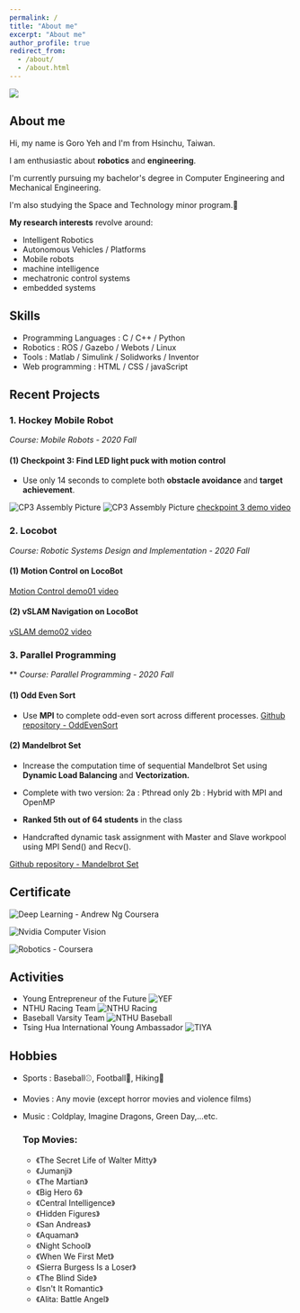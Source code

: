 ```yaml
---
permalink: /
title: "About me"
excerpt: "About me"
author_profile: true
redirect_from: 
  - /about/
  - /about.html
---
```




![](https://i.imgur.com/CjcJXWK.jpg)

## About me
<!-- <font size=4> -->
Hi, my name is Goro Yeh and I'm from Hsinchu, Taiwan.

I am enthusiastic about **robotics** and **engineering**.

I'm currently pursuing my bachelor's degree in Computer Engineering
and Mechanical Engineering.

I'm also studying the Space and Technology minor program.🚀


**My research interests** revolve around:
* Intelligent Robotics
* Autonomous Vehicles / Platforms
* Mobile robots
* machine intelligence
* mechatronic control systems
* embedded systems


<!-- </font> -->

## Skills
* Programming Languages : C / C++ / Python
* Robotics : ROS / Gazebo / Webots / Linux
* Tools : Matlab / Simulink / Solidworks / Inventor
* Web programming : HTML / CSS / javaScript



## Recent Projects

### 1. Hockey Mobile Robot

*Course: Mobile Robots - 2020 Fall*

#### (1) Checkpoint 3: Find LED light puck with motion control

* Use only 14 seconds to complete both **obstacle avoidance** and **target achievement**.

![CP3 Assembly Picture]()
![CP3 Assembly Picture]()
[checkpoint 3 demo video]()


### 2. Locobot

*Course: Robotic Systems Design and Implementation - 2020 Fall*

#### (1) Motion Control on LocoBot

[Motion Control demo01 video]()


#### (2) vSLAM Navigation on LocoBot

[vSLAM demo02 video]()



### 3. Parallel Programming 
**
*Course: Parallel Programming - 2020 Fall*

#### (1) Odd Even Sort

* Use **MPI** to complete odd-even sort across different processes.
[Github repository - OddEvenSort]()

#### (2) Mandelbrot Set
* Increase the computation time of sequential Mandelbrot Set using **Dynamic Load Balancing** and **Vectorization.**
* Complete with two version: 
  2a : Pthread only
  2b : Hybrid with MPI and OpenMP

* **Ranked 5th out of 64 students** in the class
* Handcrafted dynamic task assignment with Master and Slave workpool using MPI Send() and Recv().

[Github repository - Mandelbrot Set]()




## Certificate
![Deep Learning - Andrew Ng Coursera](http://goroyeh56.github.io/images/coursera_deeplearning.jpg)

![Nvidia Computer Vision](http://goroyeh56.github.io/images/nvidia.jpg)

![Robotics - Coursera](http://goroyeh56.github.io/images/Certificate_Robotics.jpg)

<!-- ## Work Experience
### Industrial Technology Research Institute
Position:  Robotics Intern
Time:      July 2020 ~ Present -->

## Activities

* Young Entrepreneur of the Future
![YEF](http://goroyeh56.github.io/images/yef_elevator_pitch.png)
* NTHU Racing Team
![NTHU Racing](http://goroyeh56.github.io/images/racing2.jpg)
* Baseball Varsity Team
![NTHU Baseball](http://goroyeh56.github.io/images/swing.JPG)
* Tsing Hua International Young Ambassador
![TIYA](http://goroyeh56.github.io/images/tiya.jpg)

## Hobbies

* Sports : Baseball⚾, Football🏈, Hiking🗻
* Movies : Any movie (except horror movies and violence films)
* Music : Coldplay, Imagine Dragons, Green Day,...etc.


  ### Top Movies:
  * 《The Secret Life of Walter Mitty》
  * 《Jumanji》
  * 《The Martian》
  * 《Big Hero 6》
  * 《Central Intelligence》
  * 《Hidden Figures》
  * 《San Andreas》
  * 《Aquaman》
  * 《Night School》
  * 《When We First Met》
  * 《Sierra Burgess Is a Loser》
  * 《The Blind Side》
  * 《Isn't It Romantic》
  * 《Alita: Battle Angel》


